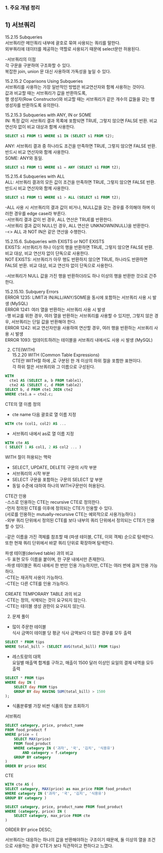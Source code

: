### 1. 주요 개념 정리

## 1) 서브쿼리  
15.2.15 Subqueries  
서브쿼리란 메인쿼리 내부에 괄호로 묶여 사용되는 쿼리를 말한다.  
외부쿼리에 데이터를 제공하는 역할로 사용되기 때문에 select문만 허용된다.

-서브쿼리의 이점  
각 구문을 구분하여 구조화할 수 있다.  
복잡한 join, union 문 대신 사용하여 가독성을 높일 수 있다.


15.2.15.2 Coparisons Using Subqueries  
서브쿼리를 사용하는 가장 일반적인 방법은 비교연산자와 함께 사용하는 것이다.  
값과 비교할 때는 서브쿼리가 값을 반환하도록,  
행 생성자(Row Constructor)와 비교할 때는 서브쿼리가 같은 개수의 값들을 갖는 행 생성자를 반환하도록 유의한다.


15.2.15.3 Subqueries with ANY, IN or SOME  
IN: 특정 값이 서브쿼리 결과 목록에 포함되면 TRUE, 그렇지 않으면 FALSE 반환. 비교 연산자 없이 비교 대상과 함께 사용한다.  
```sql
SELECT s1 FROM t1 WHERE s1 IN (SELECT s1 FROM t2);
```

ANY: 서브쿼리 결과 중 하나라도 조건을 만족하면 TRUE, 그렇지 않으면 FALSE 반환. 반드시 비교 연산자와 함께 사용한다.  
SOME: ANY와 동일.  
```sql
SELECT s1 FROM t1 WHERE s1 = ANY (SELECT s1 FROM t2);
```

15.2.15.4 Subqueries with ALL  
ALL: 서브쿼리 결과의 모든 값이 조건을 만족하면 TRUE, 그렇지 않으면 FALSE 반환. 반드시 비교 연산자와 함께 사용한다.  
```sql
SELECT s1 FROM t1 WHERE s1 > ALL (SELECT s1 FROM t2);
```
-ALL 사용 시 서브쿼리의 결과 값이 비거나, NULL값을 갖는 경우를 주의해야 하며 이러한 경우를 edge case라 부른다.  
-서브쿼리 결과 값이 빈 경우, ALL 연산은 TRUE를 반환한다.  
-서브쿼리 결과 값이 NULL인 경우, ALL 연산은 UNKNOWN(NULL)을 반환한다.  
-<> ALL 과 NOT IN은 같은 연산을 수행한다.


15.2.15.6. Subqueries with EXISTS or NOT EXISTS  
EXISTS: 서브쿼리가 하나 이상의 행을 반환하면 TRUE, 그렇지 않으면 FALSE 반환. 비교 대상, 비교 연산자 없이 단독으로 사용한다.  
NOT EXISTS: 서브쿼리가 아무 행도 반환하지 않으면 TRUE, 하나라도 반환하면 FALSE 반환. 비교 대상, 비교 연산자 없이 단독으로 사용한다.  

-서브쿼리가 NULL 값을 가진 행을 반환하더라도 하나 이상의 행을 반환한 것으로 간주한다.


15.2.15.10. Subquery Errors  
ERROR 1235: LIMIT과 IN/ALL/ANY/SOME을 동시에 포함하는 서브쿼리 사용 시 발생 (MySQL)  
ERROR 1241: 여러 열을 반환하는 서브쿼리 사용 시 발생  
-행 비교를 위한 경우, 여러 열을 반환하는 서브쿼리를 사용할 수 있지만, 그렇지 않은 경우, 서브쿼리는 단일 값을 반환해야 한다.  
ERROR 1242: 비교 연산자만을 사용하여 연산할 경우, 여러 행을 반환하는 서브쿼리 사용 시 발생  
ERROR 1093: 업데이트하려는 테이블을 서브쿼리 내에서도 사용 시 발생 (MySQL)



2) CTE(WITH)  
15.2.20 WITH (Common Table Expressions)  
CTE란 WITH절 하에 ,로 구분된 한 개 이상의 하위 절을 포함한 표현이다.  
각 하위 절은 서브쿼리와 그 이름으로 구성된다.
```sql
WITH
  cte1 AS (SELECT a, b FROM table1),
  cte2 AS (SELECT c, d FROM table2)
SELECT b, d FROM cte1 JOIN cte2
WHERE cte1.a = cte2.c;
```

CTE의 열 이름 정의  
- cte name 다음 괄호로 열 이름 지정
```sql
WITH cte (col1, col2) AS ...
```
- 서브쿼리 내에서 as로 열 이름 지정
```sql
WITH cte AS
( SELECT 1 AS col1, 2 AS col2 ... )
```

WITH 절이 허용되는 맥락  
- SELECT, UPDATE, DELETE 구문의 시작 부분  
- 서브쿼리의 시작 부분  
- SELECT 구문을 포함하는 구문의 SELECT 앞 부분  
- 동일 수준에 대하여 하나의 WITH구문만이 허용된다.


CTE간 인용  
-스스로 인용하는 CTE는 recursive CTE로 정의한다.  
-먼저 정의된 CTE를 이후에 정의되는 CTE가 인용할 수 있다.  
(서로를 인용하는 mutually-recursive CTE는 예외적으로 사용가능하다.)  
-외부 쿼리 단위에서 정의된 CTE를 보다 내부의 쿼리 단위에서 정의되는 CTE가 인용할 수 있다.

-같은 이름을 가진 객체를 참조할 때 (파생 테이블, CTE, 이외 객체) 순으로 탐색한다. 또한 현재 쿼리 단위에서 바깥 쿼리 단위로 확장하며 탐색한다.


파생 테이블(derived table) 과의 비교   
-두 표현 모두 이름을 붙이며, 한 구문 내에서만 존재한다.  
-파생 테이블은 쿼리 내에서 한 번만 인용 가능하지만, CTE는 여러 번에 걸쳐 인용 가능하다.  
-CTE는 재귀적 사용이 가능하다.  
-CTE는 다른 CTE를 인용 가능하다.

CREATE TEMPORARY TABLE 과의 비교  
-CTE는 정의, 삭제되는 것이 요구되지 않는다.  
-CTE는 테이블 생성 권한이 요구되지 않는다.



2. 문제 풀이

- 많이 주문한 테이블  
식사 금액이 테이블 당 평균 식사 금액보다 더 많은 경우를 모두 출력

```sql
SELECT * FROM tips
WHERE total_bill > (SELECT AVG(total_bill) FROM tips)
```

- 레스토랑의 대목  
요일별 매출액 합계를 구하고, 매출이 1500 달러 이상인 요일의 결제 내역을 모두 출력

```sql
SELECT * FROM tips 
WHERE day IN (
    SELECT day FROM tips 
    GROUP BY day HAVING SUM(total_bill) > 1500
);
```

- 식품분류별 가장 비싼 식품의 정보 조회하기

서브쿼리
```sql
SELECT category, price, product_name 
FROM food_product f
WHERE price = (
    SELECT MAX(price) 
    FROM food_product
    WHERE category IN ('과자', '국', '김치', '식용유')
        AND category = f.category
    GROUP BY category 
)
ORDER BY price DESC
```

CTE
```sql
WITH cte AS (
SELECT category, MAX(price) as max_price FROM food_product
WHERE category IN ('과자', '국', '김치', '식용유')
GROUP BY category )

SELECT category, price, product_name FROM food_product
WHERE (category, price) IN (
    SELECT category, max_price FROM cte
)
```
ORDER BY price DESC;

서브쿼리는 대응하는 하나의 값을 반환해야하는 구조이기 때문에,
둘 이상의 열을 조건으로 사용하는 경우 CTE가 보다 직관적이고 편하다고 느꼈다.
